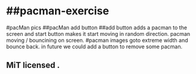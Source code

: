 # ##pacman-exercise
#pacMan pics
##pacMan add button 
##add button adds a pacman to the screen and start button makes it start moving in random direction.
pacman moving / bouncining on screen.
#pacman images goto extreme width and bounce back. 
in future we could add a button to remove some pacman.
##  MiT licensed .
